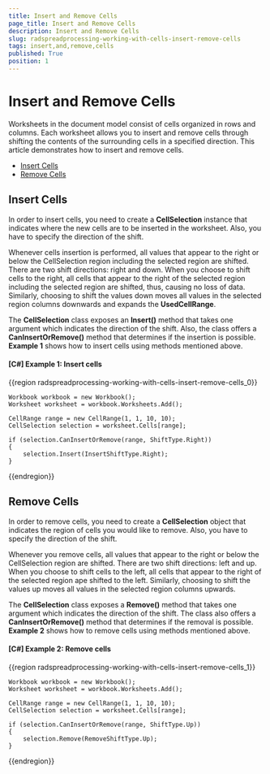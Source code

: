 ```yaml
---
title: Insert and Remove Cells
page_title: Insert and Remove Cells
description: Insert and Remove Cells
slug: radspreadprocessing-working-with-cells-insert-remove-cells
tags: insert,and,remove,cells
published: True
position: 1
---
```


# Insert and Remove Cells



Worksheets in the document model consist of cells organized in rows and columns. Each worksheet allows you to insert and remove cells through shifting the contents of the surrounding cells in a specified direction. This article demonstrates how to insert and remove cells.
      

* [Insert Cells](#insert-cells)
* [Remove Cells](#remove-cells)

## Insert Cells

In order to insert cells, you need to create a __CellSelection__ instance that indicates where the new cells are to be inserted in the worksheet. Also, you have to specify the direction of the shift.
        

Whenever cells insertion is performed, all values that appear to the right or below the CellSelection region including the selected region are shifted. There are two shift directions: right and down. When you choose to shift cells to the right, all cells that appear to the right of the selected region including the selected region are shifted, thus, causing no loss of data. Similarly, choosing to shift the values down moves all values in the selected region columns downwards and expands the __UsedCellRange__.
        

The __CellSelection__ class exposes an __Insert()__ method that takes one argument which indicates the direction of the shift. Also, the class offers a __CanInsertOrRemove()__ method that determines if the insertion is possible. __Example 1__ shows how to insert cells using methods mentioned above.
        

#### __[C#] Example 1: Insert cells__

{{region radspreadprocessing-working-with-cells-insert-remove-cells_0}}
	
    Workbook workbook = new Workbook();
    Worksheet worksheet = workbook.Worksheets.Add();

    CellRange range = new CellRange(1, 1, 10, 10);
    CellSelection selection = worksheet.Cells[range];

    if (selection.CanInsertOrRemove(range, ShiftType.Right))
    {
        selection.Insert(InsertShiftType.Right);
    }
	
{{endregion}}



## Remove Cells

In order to remove cells, you need to create a __CellSelection__ object that indicates the region of cells you would like to remove. Also, you have to specify the direction of the shift.
        

Whenever you remove cells, all values that appear to the right or below the CellSelection region are shifted. There are two shift directions: left and up. When you choose to shift cells to the left, all cells that appear to the right of the selected region аре shifted to the left. Similarly, choosing to shift the values up moves all values in the selected region columns upwards.
        

The __CellSelection__ class exposes a __Remove()__ method that takes one argument which indicates the direction of the shift. Тhe class also offers a __CanInsertOrRemove()__ method that determines if the removal is possible. __Example 2__ shows how to remove cells using methods mentioned above.
        

#### __[C#] Example 2: Remove cells__

{{region radspreadprocessing-working-with-cells-insert-remove-cells_1}}
	
    Workbook workbook = new Workbook();
    Worksheet worksheet = workbook.Worksheets.Add();

    CellRange range = new CellRange(1, 1, 10, 10);
    CellSelection selection = worksheet.Cells[range];

    if (selection.CanInsertOrRemove(range, ShiftType.Up))
    {
        selection.Remove(RemoveShiftType.Up);
    }
	
{{endregion}}


